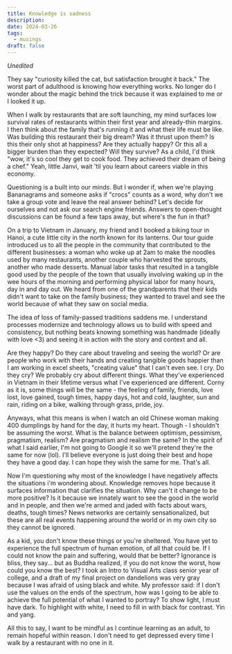 ```yaml
---
title: Knowledge is sadness
description: 
date: 2024-03-26
tags:
  - musings
draft: false
---
```

*Unedited*

They say "curiosity killed the cat, but satisfaction brought it back." The worst part of adulthood is knowing how everything works. No longer do I wonder about the magic behind the trick because it was explained to me or I looked it up.

When I walk by restaurants that are soft launching, my mind surfaces low survival rates of restaurants within their first year and already-thin margins. I then think about the family that's running it and what their life must be like. Was building this restaurant their big dream? Was it thrust upon them? Is this their only shot at happiness? Are they actually happy? Or this all a bigger burden than they expected? Will they survive? As a child, I'd think "wow, it's so cool they get to cook food. They achieved their dream of being a chef." Yeah, little Janvi, wait 'til you learn about careers viable in this economy.

Questioning is a built into our minds. But I wonder if, when we're playing Bananagrams and someone asks if "crocs" counts as a word, why don't we take a group vote and leave the real answer behind? Let's decide for ourselves and not ask our search engine friends. Answers to open-thought discussions can be found a few taps away, but where's the fun in that?

On a trip to Vietnam in January, my friend and I booked a biking tour in Hanoi, a cute little city in the north known for its lanterns. Our tour guide introduced us to all the people in the community that contributed to the different businesses: a woman who woke up at 2am to make the noodles used by many restaurants, another couple who harvested the sprouts, another who made desserts. Manual labor tasks that resulted in a tangible good used by the people of the town that usually involving waking up in the wee hours of the morning and performing physical labor for many hours, day in and day out. We heard from one of the grandparents that their kids didn't want to take on the family business; they wanted to travel and see the world because of what they saw on social media.

The idea of loss of family-passed traditions saddens me. I understand processes modernize and technology allows us to build with speed and consistency, but nothing beats knowing something was handmade (ideally with love <3) and seeing it in action with the story and context and all.

Are they happy? Do they care about traveling and seeing the world? Or are people who work with their hands and creating tangible goods happier than I am working in excel sheets, "creating value" that I can't even see. I cry. Do they cry? We probably cry about different things. What they've experienced in Vietnam in their lifetime versus what I've experienced are different.
Corny as it is, some things will be the same - the feeling of family, friends, love lost, love gained, tough times, happy days, hot and cold, laughter, sun and rain, riding on a bike, walking through grass, pride, joy.

Anyways, what this means is when I watch an old Chinese woman making 400 dumplings by hand for the day, it hurts my heart. Though - I shouldn't be assuming the worst. What is the balance between optimism, pessimism, pragmatism, realism? Are pragmatism and realism the same? In the spirit of what I said earlier, I'm not going to Google it so we'll pretend they're the same for now (lol). I'll believe everyone is just doing their best and hope they have a good day. I can hope they wish the same for me. That's all.

Now I'm questioning why most of the knowledge I have negatively affects the situations i'm wondering about. Knowledge removes hope because it surfaces information that clarifies the situation. Why can't it change to be more positive? Is it because we innately want to see the good in the world and in people, and then we're armed and jaded with facts about wars, deaths, tough times? News networks are certainly sensationalized, but these are all real events happening around the world or in my own city so they cannot be ignored.

As a kid, you don't know these things or you're sheltered. You have yet to experience the full spectrum of human emotion, of all that could be. If I could not know the pain and suffering, would that be better? Ignorance is bliss, they say... but as Buddha realized, if you do not know the worst, how could you know the best? I took an Intro to Visual Arts class senior year of college, and a draft of my final project on dandelions was very gray because I was afraid of using black and white. My professor said: if I don't use the values on the ends of the spectrum, how was I going to be able to achieve the full potential of what I wanted to portray? To show light, I must have dark. To highlight with white, I need to fill in with black for contrast. Yin and yang.

All this to say, I want to be mindful as I continue learning as an adult, to remain hopeful within reason. I don't need to get depressed every time I walk by a restaurant with no one in it.